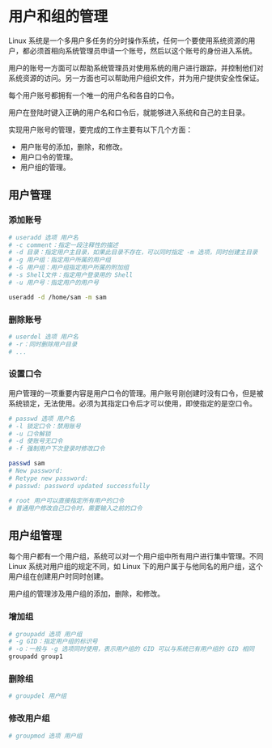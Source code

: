# 用户和组的管理

Linux 系统是一个多用户多任务的分时操作系统，任何一个要使用系统资源的用户，都必须首相向系统管理员申请一个账号，然后以这个账号的身份进入系统。

用户的账号一方面可以帮助系统管理员对使用系统的用户进行跟踪，并控制他们对系统资源的访问。另一方面也可以帮助用户组织文件，并为用户提供安全性保证。

每个用户账号都拥有一个唯一的用户名和各自的口令。

用户在登陆时键入正确的用户名和口令后，就能够进入系统和自己的主目录。

实现用户账号的管理，要完成的工作主要有以下几个方面：

- 用户账号的添加，删除，和修改。
- 用户口令的管理。
- 用户组的管理。



## 用户管理

### 添加账号

```bash
# useradd 选项 用户名
# -c comment：指定一段注释性的描述
# -d 目录：指定用户主目录，如果此目录不存在，可以同时指定 -m 选项，同时创建主目录
# -g 用户组：指定用户所属的用户组
# -G 用户组：用户组指定用户所属的附加组
# -s Shell文件：指定用户登录用的 Shell
# -u 用户号：指定用户的用户号

useradd -d /home/sam -m sam
```

### 删除账号

```bash
# userdel 选项 用户名
# -r：同时删除用户目录
# ...
```

### 设置口令

用户管理的一项重要内容是用户口令的管理。用户账号刚创建时没有口令，但是被系统锁定，无法使用。必须为其指定口令后才可以使用，即使指定的是空口令。

```bash
# passwd 选项 用户名
# -l 锁定口令：禁用账号
# -u 口令解锁
# -d 使账号无口令
# -f 强制用户下次登录时修改口令

passwd sam
# New password:
# Retype new password: 
# passwd: password updated successfully

# root 用户可以直接指定所有用户的口令
# 普通用户修改自己口令时，需要输入之前的口令
```



## 用户组管理

每个用户都有一个用户组，系统可以对一个用户组中所有用户进行集中管理。不同 Linux 系统对用户组的规定不同，如 Linux 下的用户属于与他同名的用户组，这个用户组在创建用户时同时创建。

用户组的管理涉及用户组的添加，删除，和修改。

### 增加组

```bash
# groupadd 选项 用户组
# -g GID：指定用户组的标识号
# -o：一般与 -g 选项同时使用，表示用户组的 GID 可以与系统已有用户组的 GID 相同
groupadd group1
```



### 删除组

```bash
# groupdel 用户组
```



### 修改用户组

```bash
# groupmod 选项 用户组
```

